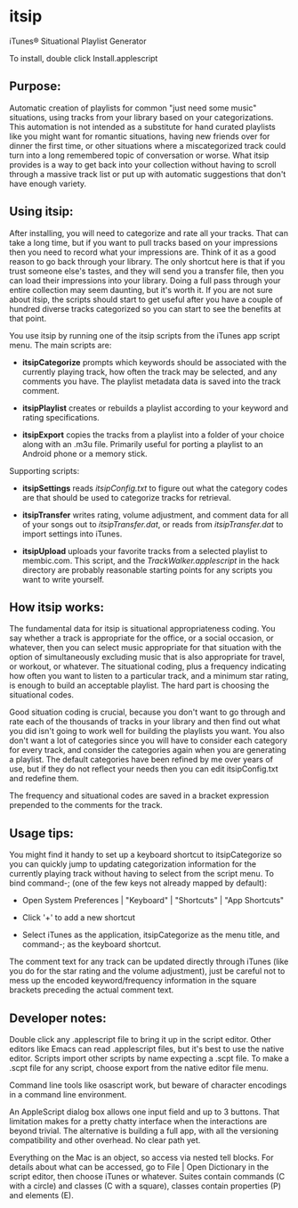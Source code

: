 # itsip
iTunes&reg; Situational Playlist Generator

To install, double click Install.applescript

Purpose:
-------

Automatic creation of playlists for common "just need some music" situations, using tracks from your library based on your categorizations.  This automation is not intended as a substitute for hand curated playlists like you might want for romantic situations, having new friends over for dinner the first time, or other situations where a miscategorized track could turn into a long remembered topic of conversation or worse.  What itsip provides is a way to get back into your collection without having to scroll through a massive track list or put up with automatic suggestions that don't have enough variety.

Using itsip:
-----------

After installing, you will need to categorize and rate all your tracks.  That can take a long time, but if you want to pull tracks based on your impressions then you need to record what your impressions are.  Think of it as a good reason to go back through your library.  The only shortcut here is that if you trust someone else's tastes, and they will send you a transfer file, then you can load their impressions into your library.  Doing a full pass through your entire collection may seem daunting, but it's worth it.  If you are not sure about itsip, the scripts should start to get useful after you have a couple of hundred diverse tracks categorized so you can start to see the benefits at that point.

You use itsip by running one of the itsip scripts from the iTunes app script menu.  The main scripts are:

  - **itsipCategorize** prompts which keywords should be associated with the currently playing track, how often the track may be selected, and any comments you have.  The playlist metadata data is saved into the track comment.

  - **itsipPlaylist** creates or rebuilds a playlist according to your keyword and rating specifications. 

  - **itsipExport** copies the tracks from a playlist into a folder of your choice along with an .m3u file.  Primarily useful for porting a playlist to an Android phone or a memory stick.

Supporting scripts:

  - **itsipSettings** reads *itsipConfig.txt* to figure out what the category codes are that should be used to categorize tracks for retrieval.

  - **itsipTransfer** writes rating, volume adjustment, and comment data for all of your songs out to *itsipTransfer.dat*, or reads from *itsipTransfer.dat* to import settings into iTunes.

  - **itsipUpload** uploads your favorite tracks from a selected playlist to membic.com.  This script, and the *TrackWalker.applescript* in the hack directory are probably reasonable starting points for any scripts you want to write yourself.


How itsip works:
---------------

The fundamental data for itsip is situational appropriateness coding.  You say whether a track is appropriate for the office, or a social occasion, or whatever, then you can select music appropriate for that situation with the option of simultaneously excluding music that is also appropriate for travel, or workout, or whatever.  The situational coding, plus a frequency indicating how often you want to listen to a particular track, and a minimum star rating, is enough to build an acceptable playlist.  The hard part is choosing the situational codes.

Good situation coding is crucial, because you don't want to go through and rate each of the thousands of tracks in your library and then find out what you did isn't going to work well for building the playlists you want.  You also don't want a lot of categories since you will have to consider each category for every track, and consider the categories again when you are generating a playlist.  The default categories have been refined by me over years of use, but if they do not reflect your needs then you can edit itsipConfig.txt and redefine them.

The frequency and situational codes are saved in a bracket expression prepended to the comments for the track.

Usage tips:
----------

You might find it handy to set up a keyboard shortcut to itsipCategorize so you can quickly jump to updating categorization information for the currently playing track without having to select from the script menu.  To bind command-; (one of the few keys not already mapped by default):

  * Open System Preferences | "Keyboard" | "Shortcuts" | "App Shortcuts"

  * Click '+' to add a new shortcut

  * Select iTunes as the application, itsipCategorize as the menu title, and command-; as the keyboard shortcut.

The comment text for any track can be updated directly through iTunes (like you do for the star rating and the volume adjustment), just be careful not to mess up the encoded keyword/frequency information in the square brackets preceding the actual comment text.


Developer notes:
---------------

Double click any .applescript file to bring it up in the script editor.  Other editors like Emacs can read .applescript files, but it's best to use the native editor.  Scripts import other scripts by name expecting a .scpt file.  To make a .scpt file for any script, choose export from the native editor file menu.

Command line tools like osascript work, but beware of character encodings in a command line environment.

An AppleScript dialog box allows one input field and up to 3 buttons.  That limitation makes for a pretty chatty interface when the interactions are beyond trivial.  The alternative is building a full app, with all the versioning compatibility and other overhead.  No clear path yet.

Everything on the Mac is an object, so access via nested tell blocks.  For details about what can be accessed, go to File | Open Dictionary in the script editor, then choose iTunes or whatever.  Suites contain commands (C with a circle) and classes (C with a square), classes contain properties (P) and elements (E).
